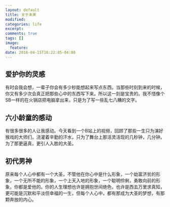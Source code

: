 ```yaml
---
layout: default
title: 关于未来
modified:
categories: life
excerpt:
comments: true
tags: []
image:
  feature:
date: 2016-04-15T16:22:05-04:00
---
```


## 爱护你的灵感

有时会我会想，一辈子你会有多少秒能想起来写点东西。当那些时刻到来的时候，你又有多少次会真正把那些心中的东西写下来。所以这一刻是宝贵的。我不惜像个SB一样的在火锅店把电脑拿出来，只是为了写一些乱七八糟的文字。

## 六小龄童的感动

有很多很多的人让我感动。今天看到一个B站上的视频，回顾了那些一生只为演好猴戏的大师们，浇灌着辛勤的汗水，只为了舞台上那活灵活现的几秒钟，几分钟。为了那更逼真，更引人入胜的大圣。

## 初代男神

原来每个人心中都有一个大圣，不管他在你心中是什么形象，一个劫富济贫的形象，一个无所不能的形象，一个上天入地的形象，一个聪明伶俐，勇敢向前的形象，你都是爱他的。你的人生理想也许是拥抱世间绝色，也许是西去万里求真知，更可能是沉默和平淡但幸福的一生，但每个人心中，都有那成为大圣的梦想，有那颗奔放的内心。
